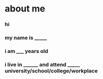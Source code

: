 # about me

### hi
### my name is _____
### i am ___ years old
### i live in ______ and attend _____ university/school/college/workplace
